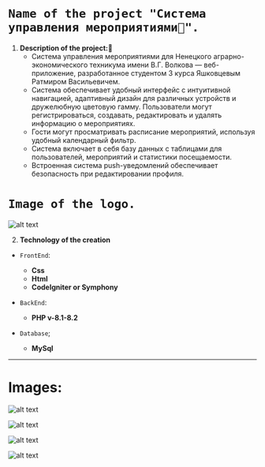 
# `Name of the project "Система управления мероприятиями📝".`


1. **Description of the project:💬**
    + Система управления мероприятиями для Ненецкого аграрно-экономического техникума имени В.Г. Волкова — веб-приложение, разработанное студентом 3 курса Яшковцевым Ратмиром Васильевичем.
    + Система обеспечивает удобный интерфейс с интуитивной навигацией, адаптивный дизайн для различных устройств и дружелюбную цветовую гамму. Пользователи могут регистрироваться, создавать, редактировать и удалять информацию о мероприятиях.   
    + Гости могут просматривать расписание мероприятий, используя удобный календарный фильтр. 
    + Система включает в себя базу данных с таблицами для пользователей, мероприятий и статистики посещаемости. 
    + Встроенная система push-уведомлений обеспечивает безопасность при редактировании профиля.

# `Image of the logo.`
![alt text](logo.png)

2. **Technology of the creation**
+ `FrontEnd`:
    + **Css**
    + **Html**
    + **CodeIgniter or Symphony**

+ `BackEnd`:
    + **PHP v-8.1-8.2**

+ `Database`;
    + **MySql**
___

# **Images:**
![alt text](b8e73ede-ec21-47c4-bc08-22c5ff2e79a8.jpg)

![alt text](image-2.png)

![alt text](image-3.png)

![alt text](image-4.png)